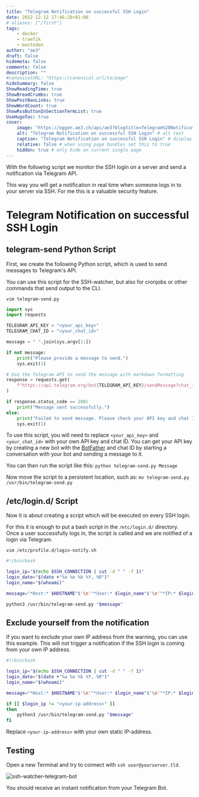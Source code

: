 ```yaml
---
title: "Telegram Notification on successful SSH Login"
date: 2022-12-12 17:46:28+01:00
# aliases: ["/first"]
tags:
    - docker
    - traefik
    - mastodon
author: "ae3"
draft: false
hidemeta: false
comments: false
description: ""
#canonicalURL: "https://canonical.url/to/page"
hideSummary: false
ShowReadingTime: true
ShowBreadCrumbs: true
ShowPostNavLinks: true
ShowWordCount: true
ShowRssButtonInSectionTermList: true
UseHugoToc: true
cover:
    image: "https://oggen.ae3.ch/api/ae3?blogtitle=Telegram%20Notification%20on%20successful%20SSH%20Login" # image path/url
    alt: "Telegram Notification on successful SSH Login" # alt text
    caption: "Telegram Notification on successful SSH Login" # display caption under cover
    relative: false # when using page bundles set this to true
    hidden: true # only hide on current single page
---
```

With the following script we monitor the SSH login on a server and send a notification via Telegram API. 

This way you will get a notification in real time when someone logs in to your server via SSH. For me this is a valuable security feature. 

# Telegram Notification on successful SSH Login

## telegram-send Python Script
First, we create the following Python script, which is used to send messages to Telegram's API. 

You can use this script for the SSH-watcher, but also for cronjobs or other commands that send output to the CLI. 

`vim telegram-send.py`

```python
import sys
import requests

TELEGRAM_API_KEY = "<your_api_key>"
TELEGRAM_CHAT_ID = "<your_chat_id>"

message = " ".join(sys.argv[1:])

if not message:
    print("Please provide a message to send.")
    sys.exit(1)

# Use the Telegram API to send the message with markdown formatting
response = requests.get(
    f"https://api.telegram.org/bot{TELEGRAM_API_KEY}/sendMessage?chat_id={TELEGRAM_CHAT_ID}&parse_mode=markdown&text={message}"
)

if response.status_code == 200:
    print("Message sent successfully.")
else:
    print("Failed to send message. Please check your API key and chat ID.")
    sys.exit(1)
```

To use this script, you will need to replace `<your_api_key>` and `<your_chat_id>` with your own API key and chat ID. You can get your API key by creating a new bot with the [BotFather](https://core.telegram.org/bots#6-botfather) and chat ID by starting a conversation with your bot and sending a message to it.

You can then run the script like this:
`python telegram-send.py Message`

Now move the script to a persistent location, such as: 
`mv telegram-send.py /usr/bin/telegram-send.py` 

## /etc/login.d/ Script
Now it is about creating a script which will be executed on every SSH login. 

For this it is enough to put a bash script in the `/etc/login.d/` directory. 
Once a user successfully logs in, the script is called and we are notified of a login via Telegram. 

`vim /etc/profile.d/login-notify.sh`

```bash
#!/bin/bash

login_ip="$(echo $SSH_CONNECTION | cut -d " " -f 1)"
login_date="$(date +"%a %e %b %Y, %R")"
login_name="$(whoami)"

message="*Host:* $HOSTNAME"$'\n'"*User:* $login_name"$'\n'"*IP:* $login_ip"$'\n'"$login_date"

python3 /usr/bin/telegram-send.py "$message"
```

## Exclude yourself from the notification
If you want to exclude your own IP address from the warning, you can use this example. This will not trigger a notification if the SSH login is coming from your own IP address. 

```bash
#!/bin/bash

login_ip="$(echo $SSH_CONNECTION | cut -d " " -f 1)"
login_date="$(date +"%a %e %b %Y, %R")"
login_name="$(whoami)"

message="*Host:* $HOSTNAME"$'\n'"*User:* $login_name"$'\n'"*IP:* $login_ip"$'\n'"$login_date"

if [[ $login_ip != "<your-ip-address>" ]]
then
    python3 /usr/bin/telegram-send.py "$message"
fi
```

Replace `<your-ip-address>` with your own static IP-address. 

## Testing
Open a new Terminal and try to connect with `ssh user@yourserver.tld`. 

![ssh-watcher-telegram-bot](/images/ssh-watcher-telegram-bot.png "ssh-watcher-telegram-bot")

You should receive an instant notification from your Telegram Bot. 